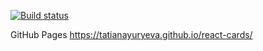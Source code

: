 [![Build status](https://ci.appveyor.com/api/projects/status/jjqhbdx91y6obcqf?svg=true)](https://ci.appveyor.com/project/TatianaYuryeva/react-cards)

GitHub Pages https://tatianayuryeva.github.io/react-cards/